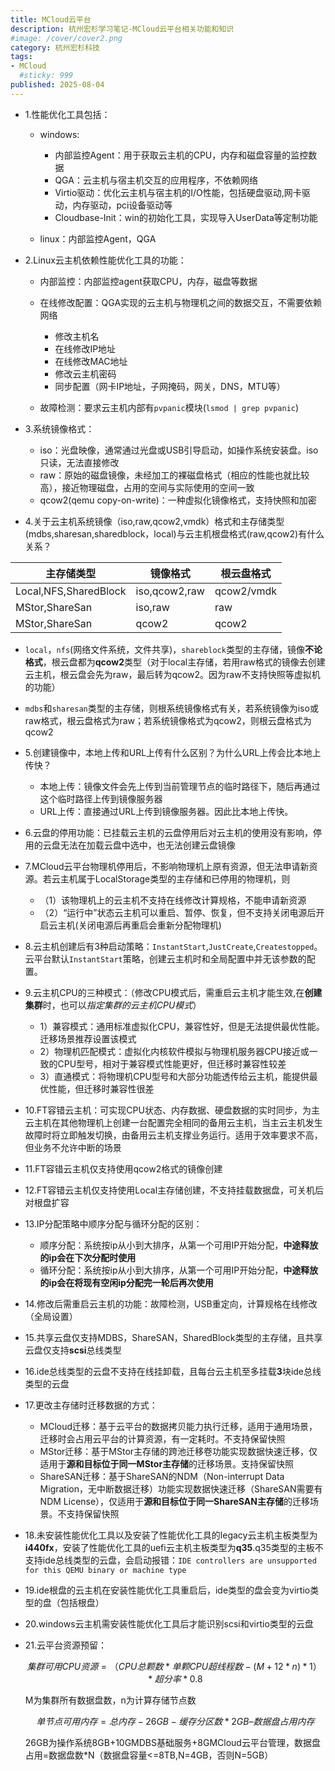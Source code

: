 ```yaml
---
title: MCloud云平台
description: 杭州宏杉学习笔记-MCloud云平台相关功能和知识
#image: /cover/cover2.png
category: 杭州宏杉科技
tags:
- MCloud
  #sticky: 999
published: 2025-08-04
---
```


* 1.性能优化工具包括：

  * windows:
    * 内部监控Agent：用于获取云主机的CPU，内存和磁盘容量的监控数据
    * QGA：云主机与宿主机交互的应用程序，不依赖网络
    * Virtio驱动：优化云主机与宿主机的I/O性能，包括硬盘驱动,网卡驱动，内存驱动，pci设备驱动等
    * Cloudbase-Init：win的初始化工具，实现导入UserData等定制功能

  * linux：内部监控Agent，QGA

* 2.Linux云主机依赖性能优化工具的功能：

  * 内部监控：内部监控agent获取CPU，内存，磁盘等数据
  * 在线修改配置：QGA实现的云主机与物理机之间的数据交互，不需要依赖网络
    * 修改主机名
    * 在线修改IP地址
    * 在线修改MAC地址
    * 修改云主机密码
    * 同步配置（网卡IP地址，子网掩码，网关，DNS，MTU等）

  * 故障检测：要求云主机内部有`pvpanic`模块(`lsmod | grep pvpanic`)

* 3.系统镜像格式：
  * iso：光盘映像，通常通过光盘或USB引导启动，如操作系统安装盘。iso只读，无法直接修改
  * raw：原始的磁盘镜像，未经加工的裸磁盘格式（相应的性能也就比较高），接近物理磁盘，占用的空间与实际使用的空间一致
  * qcow2(qemu copy-on-write)：一种虚拟化镜像格式，支持快照和加密

* 4.关于云主机系统镜像（iso,raw,qcow2,vmdk）格式和主存储类型(mdbs,sharesan,sharedblock，local)与云主机根盘格式(raw,qcow2)有什么关系？

 | 主存储类型                 | 镜像格式          | 根云盘格式      |
  |-----------------------|---------------|------------|
  | Local,NFS,SharedBlock | iso,qcow2,raw | qcow2/vmdk |
  | MStor,ShareSan| iso,raw       | raw        |
  | MStor,ShareSan| qcow2         | qcow2      |

* `local`，`nfs`(网络文件系统，文件共享)，`shareblock`类型的主存储，镜像**不论格式**，根云盘都为**qcow2**类型（对于local主存储，若用raw格式的镜像去创建云主机，根云盘会先为raw，最后转为qcow2。因为raw不支持快照等虚拟机的功能）
* `mdbs`和`sharesan`类型的主存储，则根系统镜像格式有关，若系统镜像为iso或raw格式，根云盘格式为raw；若系统镜像格式为qcow2，则根云盘格式为qcow2

* 5.创建镜像中，本地上传和URL上传有什么区别？为什么URL上传会比本地上传快？
  * 本地上传：镜像文件会先上传到当前管理节点的临时路径下，随后再通过这个临时路径上传到镜像服务器
  * URL上传：直接通过URL上传到镜像服务器。因此比本地上传快。

* 6.云盘的停用功能：已挂载云主机的云盘停用后对云主机的使用没有影响，停用的云盘无法在加载云盘中选中，也无法创建云盘镜像

* 7.MCloud云平台物理机停用后，不影响物理机上原有资源，但无法申请新资源。若云主机属于LocalStorage类型的主存储和已停用的物理机，则
  * （1）该物理机上的云主机不支持在线修改计算规格，不能申请新资源
  * （2）“运行中”状态云主机可以重启、暂停、恢复，但不支持关闭电源后开启云主机(关闭电源后再重启会重新分配物理机)
  
* 8.云主机创建后有3种启动策略：`InstantStart`,`JustCreate`,`Createstopped`。云平台默认`InstantStart`策略，创建云主机时和全局配置中并无该参数的配置。

* 9.云主机CPU的三种模式：（修改CPU模式后，需重启云主机才能生效,在**创建集群**时，也可以*指定集群的云主机CPU模式*）
  * 1）兼容模式：通用标准虚拟化CPU，兼容性好，但是无法提供最优性能。迁移场景推荐设置该模式
  * 2）物理机匹配模式：虚拟化内核软件模拟与物理机服务器CPU接近或一致的CPU型号，相对于兼容模式性能更好，但迁移时兼容性较差
  * 3）直通模式：将物理机CPU型号和大部分功能透传给云主机，能提供最优性能，但迁移时兼容性很差

* 10.FT容错云主机：可实现CPU状态、内存数据、硬盘数据的实时同步，为主云主机在其他物理机上创建一台配置完全相同的备用云主机，当主云主机发生故障时将立即触发切换，由备用云主机支撑业务运行。适用于效率要求不高，但业务不允许中断的场景
* 11.FT容错云主机仅支持使用qcow2格式的镜像创建
* 12.FT容错云主机仅支持使用Local主存储创建，不支持挂载数据盘，可关机后对根盘扩容

* 13.IP分配策略中顺序分配与循环分配的区别：
  * 顺序分配：系统按ip从小到大排序，从第一个可用IP开始分配，**中途释放的ip会在下次分配时使用**
  * 循环分配：系统按ip从小到大排序，从第一个可用IP开始分配，**中途释放的ip会在将现有空闲ip分配完一轮后再次使用**

* 14.修改后需重启云主机的功能：故障检测，USB重定向，计算规格在线修改（全局设置）
* 15.共享云盘仅支持MDBS，ShareSAN，SharedBlock类型的主存储，且共享云盘仅支持**scsi**总线类型
* 16.ide总线类型的云盘不支持在线挂卸载，且每台云主机至多挂载**3**块ide总线类型的云盘
* 17.更改主存储时迁移数据的方式：
  * MCloud迁移：基于云平台的数据拷贝能力执行迁移，适用于通用场景，迁移时会占用云平台的计算资源，有一定耗时。不支持保留快照
  * MStor迁移：基于MStor主存储的跨池迁移卷功能实现数据快速迁移，仅适用于**源和目标位于同一MStor主存储**的迁移场景。支持保留快照
  * ShareSAN迁移：基于ShareSAN的NDM（Non-interrupt Data Migration，无中断数据迁移）功能实现数据快速迁移（ShareSAN需要有NDM License），仅适用于**源和目标位于同一ShareSAN主存储**的迁移场景。不支持保留快照

* 18.未安装性能优化工具以及安装了性能优化工具的legacy云主机主板类型为**i440fx**，安装了性能优化工具的uefi云主机主板类型为**q35**.q35类型的主板不支持ide总线类型的云盘，会启动报错：`IDE controllers are unsupported for this QEMU binary or machine type`

* 19.ide根盘的云主机在安装性能优化工具重启后，ide类型的盘会变为virtio类型的盘（包括根盘）

* 20.windows云主机需安装性能优化工具后才能识别scsi和virtio类型的云盘
* 21.云平台资源预留：

  $$
  集群可用CPU资源=（CPU总颗数*单颗CPU超线程数-(M+ 12*n)*1）*超分率 *0.8
  $$

  M为集群所有数据盘数，n为计算存储节点数
  
  $$
  单节点可用内存 = 总内存 - 26GB  - 缓存分区数 * 2GB – 数据盘占用内存
  $$

  26GB为操作系统8GB+10GMDBS基础服务+8GMCloud云平台管理，数据盘占用=数据盘数*N（数据盘容量<=8TB,N=4GB，否则N=5GB）
